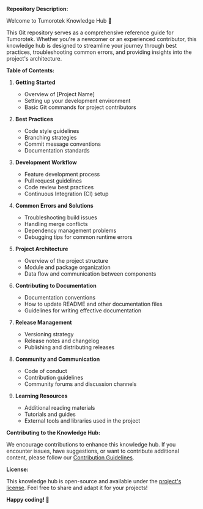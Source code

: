 **Repository Description:**

Welcome to Tumorotek Knowledge Hub 🚀

This Git repository serves as a comprehensive reference guide for Tumorotek. Whether you're a newcomer or an experienced contributor, this knowledge hub is designed to streamline your journey through best practices, troubleshooting common errors, and providing insights into the project's architecture.

**Table of Contents:**

1. **Getting Started**
    - Overview of [Project Name]
    - Setting up your development environment
    - Basic Git commands for project contributors

2. **Best Practices**
    - Code style guidelines
    - Branching strategies
    - Commit message conventions
    - Documentation standards

3. **Development Workflow**
    - Feature development process
    - Pull request guidelines
    - Code review best practices
    - Continuous Integration (CI) setup

4. **Common Errors and Solutions**
    - Troubleshooting build issues
    - Handling merge conflicts
    - Dependency management problems
    - Debugging tips for common runtime errors

5. **Project Architecture**
    - Overview of the project structure
    - Module and package organization
    - Data flow and communication between components

6. **Contributing to Documentation**
    - Documentation conventions
    - How to update README and other documentation files
    - Guidelines for writing effective documentation

7. **Release Management**
    - Versioning strategy
    - Release notes and changelog
    - Publishing and distributing releases

8. **Community and Communication**
    - Code of conduct
    - Contribution guidelines
    - Community forums and discussion channels

9. **Learning Resources**
    - Additional reading materials
    - Tutorials and guides
    - External tools and libraries used in the project

**Contributing to the Knowledge Hub:**

We encourage contributions to enhance this knowledge hub. If you encounter issues, have suggestions, or want to contribute additional content, please follow our [Contribution Guidelines](CONTRIBUTING.md).

**License:**

This knowledge hub is open-source and available under the [project's license](LICENSE.md). Feel free to share and adapt it for your projects!

**Happy coding! 🚀**
